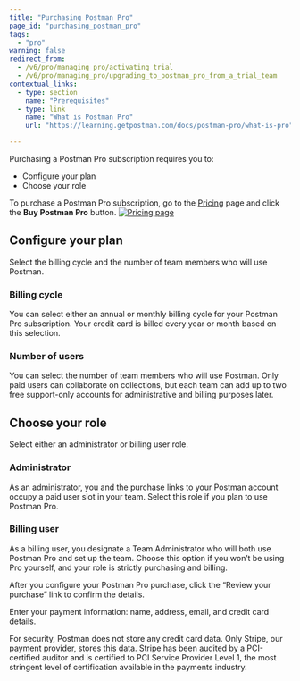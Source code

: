 ```yaml
---
title: "Purchasing Postman Pro"
page_id: "purchasing_postman_pro"
tags:
  - "pro"
warning: false
redirect_from:
  - /v6/pro/managing_pro/activating_trial
  - /v6/pro/managing_pro/upgrading_to_postman_pro_from_a_trial_team
contextual_links:
  - type: section
    name: "Prerequisites"
  - type: link
    name: "What is Postman Pro"
    url: "https://learning.getpostman.com/docs/postman-pro/what-is-pro"

---
```


Purchasing a Postman Pro subscription requires you to:

- Configure your plan
- Choose your role

To purchase a Postman Pro subscription, go to the [Pricing](https://www.getpostman.com/pricing) page and click the **Buy Postman Pro** button.
[![Pricing page](https://assets.postman.com/postman-docs/purchasingpro1.png)](https://assets.postman.com/postman-docs/purchasingpro1.png)

## Configure your plan

Select the billing cycle and the number of team members who will use Postman.

### Billing cycle

You can select either an annual or monthly billing cycle for your Postman Pro subscription. Your credit card is billed every year or month based on this selection.

### Number of users

You can select the number of team members who will use Postman. Only paid users can collaborate on collections, but each team can add up to two free support-only accounts for administrative and billing purposes later.

## Choose your role

Select either an administrator or billing user role.

### Administrator
  
As an administrator, you and the purchase links to your Postman account occupy a paid user slot in your team. Select this role if you plan to use Postman Pro.

### Billing user
  
As a billing user, you designate a Team Administrator who will both use Postman Pro and set up the team. Choose this option if you won’t be using Pro yourself, and your role is strictly purchasing and billing.

After you configure your Postman Pro purchase, click the “Review your purchase” link to confirm the details.

Enter your payment information: name, address, email, and credit card details.

For security, Postman does not store any credit card data. Only Stripe, our payment provider, stores this data. Stripe has been audited by a PCI-certified auditor and is certified to PCI Service Provider Level 1, the most stringent level of certification available in the payments industry.
